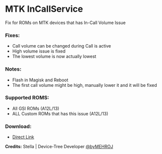 # MTK InCallService
Fix for ROMs on MTK devices that has In-Call Volume Issue

### Fixes:
- Call volume can be changed during Call is active
- High volume issue is fixed
- The lowest volume is now actually lowest

### Notes:
- Flash in Magisk and Reboot
- The first call volume might be high, manually lower it and it will be fixed

### Supported ROMS:
- All GSI ROMs (A12L/13)
- ALL Custom ROMs that has this issue (A12L/13)

### Download:
- [Direct Link](https://www.pling.com/p/1952657/)

**Credits:**
Stella | Device-Tree Developer
[@byMEHROJ](https://t.me/byMehroj)
